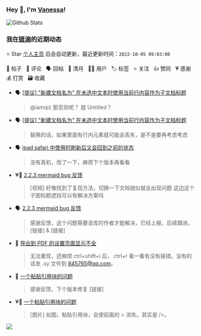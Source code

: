 ### Hey 👋, I'm [Vanessa](http://vanessa.b3log.org/)!

![Github Stats](https://github-readme-stats.vercel.app/api?username=Vanessa219&show_icons=true)

<!--events start -->

### 我在[链滴](https://ld246.com)的近期动态

⭐️ Star [个人主页](https://github.com/Vanessa219/Vanessa219) 后会自动更新，最近更新时间：`2022-10-05 09:03:00`

📝 帖子 &nbsp; 💬 评论 &nbsp; 🗣 回帖 &nbsp; 🌙 清月 &nbsp; 👨‍💻 用户 &nbsp; 🏷️ 标签 &nbsp; ⭐️ 关注 &nbsp; 👍 赞同 &nbsp; 💗 感谢 &nbsp; 💰 打赏 &nbsp; 🗃 收藏

* 🗣 [[提议] "新建文档名为" 在未选中文本时使用当前行内容作为子文档标题](https://ld246.com/article/1663073488381/comment/1664804353295#comments)

  > @iamqiz 那否则呢？ 就 Untitled？
* 🗣 [[提议] "新建文档名为" 在未选中文本时使用当前行内容作为子文档标题](https://ld246.com/article/1663073488381/comment/1664804353295#comments)

  > 替换的话，如果里面有行内元素就可能会丢失，是不是要再考虑考虑
* 🗣 [ipad safari 中使用时刷新后又会回到之前的状态](https://ld246.com/article/1663039979350/comment/1664705760095#comments)

  > 没有真机，改了一下，麻烦下个版本再看看
* 💗💬 [2.2.3 mermaid bug 反馈](https://ld246.com/article/1664787212800/comment/1664790232348#comments)

  > [视频] 好像找到了复现方法，切换一下文档貌似就会出现问题 这边这个子图标题遮挡可以有解决方案吗
* 🗣 [2.2.3 mermaid bug 反馈](https://ld246.com/article/1664787212800/comment/1664790232348#comments)

  > 感谢反馈，这个问题需要该库的作者才能解决，已经上报，后续跟进。 [链接] &amp; [链接]
* 💬 [导出到 PDF 的设置页面显示不全](https://ld246.com/article/1664723822392/comment/1664788303229#comments)

  > 无法重现，还麻烦 ctrl+shift+i 后， ctrl+r 看一看有没有报错。没有的话发 .sy 文件到 845765@qq.com。
* 💬 [一个粘贴引用块的问题](https://ld246.com/article/1664759541798/comment/1664788172621#comments)

  > 感谢反馈，下个版本修复 [链接]
* 💗📝 [一个粘贴引用块的问题](https://ld246.com/article/1664759541798)

  > [图片] 如图，粘贴引用块，会使前面的 &gt; 消失。其实是 /&gt;。


<!--events end -->

<a title="Hits" target="_blank" href="https://github.com/Vanessa219/Vanessa219"><img src="https://hits.b3log.org/Vanessa219/Vanessa219.svg"></a>
